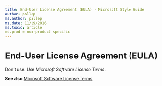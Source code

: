 ```yaml
---
title: End-User License Agreement (EULA) - Microsoft Style Guide
author: pallep
ms.author: pallep
ms.date: 11/19/2016
ms.topic: article
ms.prod = non-product specific
---
```


# End-User License Agreement (EULA)

Don't use. Use *Microsoft Software License Terms*.

**See also**  [Microsoft Software License Terms](/style-guide/a-z-word-list-term-collections/m/software-license-terms)
